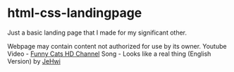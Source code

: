 # html-css-landingpage
Just a basic landing page that I made for my significant other.

Webpage may contain content not authorized for use by its owner.
Youtube Video - [Funny Cats HD Channel](https://www.youtube.com/channel/UCyHKsRnmURYNnQJB34zzmkQ)
Song - Looks like a real thing (English Version) by [JeHwi](https://www.youtube.com/watch?v=hIN2WQ3YHdA)
